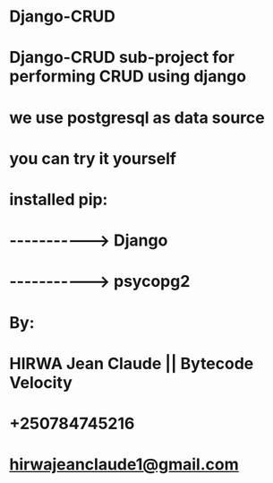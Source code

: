 # Django-CRUD

# Django-CRUD sub-project for performing CRUD using django

# we use postgresql as data source
# you can try it yourself
# installed pip:
# -----------> Django
# -----------> psycopg2

# By:
# HIRWA Jean Claude || Bytecode Velocity
# +250784745216
# hirwajeanclaude1@gmail.com
